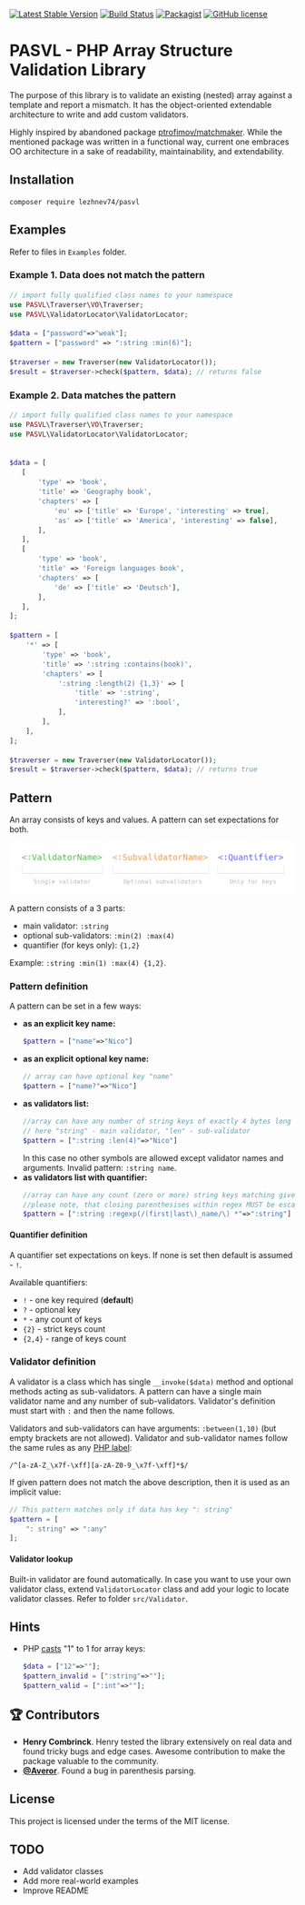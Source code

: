 [![Latest Stable Version](https://poser.pugx.org/lezhnev74/pasvl/v/stable)](https://packagist.org/packages/lezhnev74/pasvl)
[![Build Status](https://travis-ci.org/lezhnev74/pasvl.svg?branch=master)](https://travis-ci.org/lezhnev74/pasvl)
[![Packagist](https://img.shields.io/packagist/dt/lezhnev74/pasvl.svg)](https://packagist.org/packages/lezhnev74/pasvl)
[![GitHub license](https://img.shields.io/badge/license-MIT-blue.svg)](https://raw.githubusercontent.com/lezhnev74/pasvl/master/LICENSE)


# PASVL - PHP Array Structure Validation Library 

The purpose of this library is to validate an existing (nested) array against a template and report a mismatch. 
It has the object-oriented extendable architecture to write and add custom validators.


Highly inspired by abandoned package [ptrofimov/matchmaker](https://github.com/ptrofimov/matchmaker). While the mentioned package was written in a functional way, current one embraces OO architecture in a sake of readability, maintainability, and extendability.  

## Installation
```
composer require lezhnev74/pasvl
```

## Examples

Refer to files in `Examples` folder. 

### Example 1. Data does not match the pattern

```php
// import fully qualified class names to your namespace
use PASVL\Traverser\VO\Traverser;
use PASVL\ValidatorLocator\ValidatorLocator;

$data = ["password"=>"weak"];
$pattern = ["password" => ":string :min(6)"];

$traverser = new Traverser(new ValidatorLocator());
$result = $traverser->check($pattern, $data); // returns false 
```

### Example 2. Data matches the pattern

```php
// import fully qualified class names to your namespace
use PASVL\Traverser\VO\Traverser;
use PASVL\ValidatorLocator\ValidatorLocator;


$data = [
   [
       'type' => 'book',
       'title' => 'Geography book',
       'chapters' => [
           'eu' => ['title' => 'Europe', 'interesting' => true],
           'as' => ['title' => 'America', 'interesting' => false],
       ],
   ],
   [
       'type' => 'book',
       'title' => 'Foreign languages book',
       'chapters' => [
           'de' => ['title' => 'Deutsch'],
       ],
   ],
];

$pattern = [
    '*' => [
        'type' => 'book',
        'title' => ':string :contains(book)',
        'chapters' => [
            ':string :length(2) {1,3}' => [
                'title' => ':string',
                'interesting?' => ':bool',
            ],
        ],
    ],
];

$traverser = new Traverser(new ValidatorLocator());
$result = $traverser->check($pattern, $data); // returns true
```

## Pattern 

An array consists of keys and values. A pattern can set expectations for both.

![](visual.jpg)

A pattern consists of a 3 parts:
- main validator: `:string`
- optional sub-validators: `:min(2) :max(4)`
- quantifier (for keys only): `{1,2}`

Example: `:string :min(1) :max(4) {1,2}`.

### Pattern definition

A pattern can be set in a few ways:
- **as an explicit key name:**
    ```php
    $pattern = ["name"=>"Nico"]
    ```
- **as an explicit optional key name:**
    ```php
    // array can have optional key "name"
    $pattern = ["name?"=>"Nico"]
    ```
- **as validators list:**
    ```php
    //array can have any number of string keys of exactly 4 bytes long
    // here "string" - main validator, "len" - sub-validator
    $pattern = [":string :len(4)"=>"Nico"]
    ```
    In this case no other symbols are allowed except validator names and arguments. Invalid pattern: `:string name`.
- **as validators list with quantifier:**
    ```php
    //array can have any count (zero or more) string keys matching given regexp (frist_name or last_name)
    //please note, that closing parenthesises within regex MUST be escaped in order to work correctly: 
    $pattern = [":string :regexp(/(first|last\)_name/\) *"=>":string"]
    ```

#### Quantifier definition
A quantifier set expectations on keys. If none is set then default is assumed - `!`. 

Available quantifiers:
- `!` - one key required (**default**)
- `?` - optional key
- `*` - any count of keys
- `{2}` - strict keys count
- `{2,4}` - range of keys count

    
### Validator definition
A validator is a class which has single `__invoke($data)` method and optional methods acting as sub-validators.
A pattern can have a single main validator name and any number of sub-validators. Validator's definition must start with `:` and then the name follows. 

Validators and sub-validators can have arguments: `:between(1,10)` (but empty brackets are not allowed). Validator and sub-validator names follow the same rules as any [PHP label](http://www.php.net/manual/en/language.variables.basics.php):
```
/^[a-zA-Z_\x7f-\xff][a-zA-Z0-9_\x7f-\xff]*$/
```

If given pattern does not match the above description, then it is used as an implicit value:
```php
// This pattern matches only if data has key ": string"
$pattern = [
    ": string" => ":any"
];
``` 

#### Validator lookup
Built-in validator are found automatically. In case you want to use your own validator class, extend `ValidatorLocator` class and add your logic to locate validator classes. Refer to folder `src/Validator`.

## Hints

- PHP [casts](http://www.php.net/manual/en/language.types.array.php) "1" to 1 for array keys:
    ```php
    $data = ["12"=>""];
    $pattern_invalid = [":string"=>""];
    $pattern_valid = [":int"=>""];
    ```

## 🏆 Contributors
- **Henry Combrinck**. Henry tested the library extensively on real data and found tricky bugs and edge cases. Awesome contribution to make the package valuable to the community.
- **[@Averor](https://github.com/Averor)**. Found a bug in parenthesis parsing.   

## License
This project is licensed under the terms of the MIT license.

## TODO
- Add validator classes
- Add more real-world examples
- Improve README
